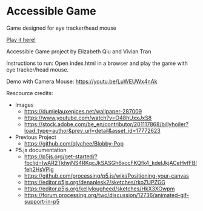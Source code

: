 # Accessible Game
Game designed for eye tracker/head mouse

[Play it here!](https://qlychee.github.io/Accessible-Game/)

Accessible Game project by Elizabeth Qiu and Vivian Tran

Instructions to run:
Open index.html in a browser and play the game with eye tracker/head mouse. 

Demo with Camera Mouse: 
https://youtu.be/LuWEUWx4nAk

Rescource credits: 
* Images
    * https://dumielauxepices.net/wallpaper-287009
    * https://www.youtube.com/watch?v=O48hUxxJxS8
    * https://stock.adobe.com/be_en/contributor/201117868/billyhoiler?load_type=author&prev_url=detail&asset_id=17772623
* Previous Project
    * https://github.com/qlychee/Blobby-Pop
* P5.js documentation
    * https://p5js.org/get-started/?fbclid=IwAR2TkIwjNS4RKqcJkSASGh6xccFKQfk4_kdelJkjACeHvfFBIfeh2HsVPig
    * https://github.com/processing/p5.js/wiki/Positioning-your-canvas
    * https://editor.p5js.org/denaplesk2/sketches/rkoZUPZGG
    * https://editor.p5js.org/kellylougheed/sketches/HkX3XOwpm
    * https://forum.processing.org/two/discussion/12736/animated-gif-support-in-p5

              

